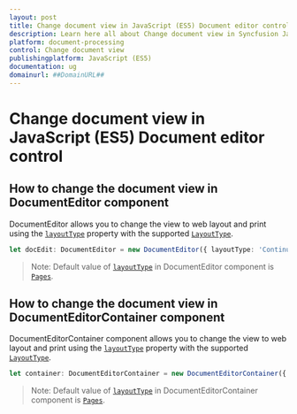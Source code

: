 ```yaml
---
layout: post
title: Change document view in JavaScript (ES5) Document editor control | Syncfusion
description: Learn here all about Change document view in Syncfusion JavaScript (ES5) Document editor control of Syncfusion Essential JS 2 and more.
platform: document-processing
control: Change document view 
publishingplatform: JavaScript (ES5)
documentation: ug
domainurl: ##DomainURL##
---
```


# Change document view in JavaScript (ES5) Document editor control

## How to change the document view in DocumentEditor component

DocumentEditor allows you to change the view to web layout and print using the [`layoutType`](https://ej2.syncfusion.com/javascript/documentation/api/document-editor#layouttype) property with the supported [`LayoutType`](https://ej2.syncfusion.com/javascript/documentation/api/document-editor/layoutType/).

```ts
let docEdit: DocumentEditor = new DocumentEditor({ layoutType: 'Continuous'});
```

>Note: Default value of [`layoutType`](https://ej2.syncfusion.com/javascript/documentation/api/document-editor#layouttype) in DocumentEditor component is [`Pages`](https://ej2.syncfusion.com/javascript/documentation/api/document-editor/layoutType/).

## How to change the document view in DocumentEditorContainer component

DocumentEditorContainer component allows you to change the view to web layout and print using the [`layoutType`](https://ej2.syncfusion.com/javascript/documentation/api/document-editor#layouttype) property with the supported [`LayoutType`](https://ej2.syncfusion.com/javascript/documentation/api/document-editor/layoutType/).

```ts
let container: DocumentEditorContainer = new DocumentEditorContainer({ layoutType: "Continuous" });
```

>Note: Default value of [`layoutType`](https://ej2.syncfusion.com/javascript/documentation/api/document-editor#layouttype) in DocumentEditorContainer component is [`Pages`](https://ej2.syncfusion.com/javascript/documentation/api/document-editor/layoutType/).